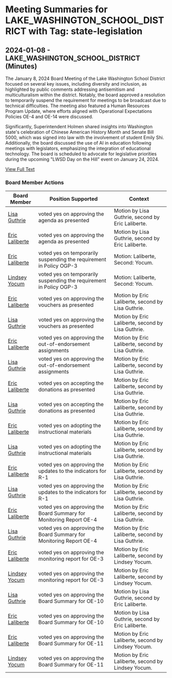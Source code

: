 # Meeting Summaries for LAKE_WASHINGTON_SCHOOL_DISTRICT with Tag: state-legislation

## 2024-01-08 - LAKE_WASHINGTON_SCHOOL_DISTRICT (Minutes)

The January 8, 2024 Board Meeting of the Lake Washington School District focused on several key issues, including diversity and inclusion, as highlighted by public comments addressing antisemitism and multiculturalism within the district. Notably, the board approved a resolution to temporarily suspend the requirement for meetings to be broadcast due to technical difficulties. The meeting also featured a Human Resources Program Update, where efforts aligned with Operational Expectations Policies OE-4 and OE-14 were discussed. 

Significantly, Superintendent Holmen shared insights into Washington state's celebration of Chinese American History Month and Senate Bill 5000, which was signed into law with the involvement of student Emily Shi. Additionally, the board discussed the use of AI in education following meetings with legislators, emphasizing the integration of educational technology. The board is scheduled to advocate for legislative priorities during the upcoming "LWSD Day on the Hill" event on January 24, 2024.

[View Full Text](https://raw.githubusercontent.com/VoronoiPerspectives/WashingtonStateSchoolBoardExplorer/refs/heads/main/data/countries/usa/states/wa/counties/king/school_boards/lake_washington_school_district/2024/2024-01-08-minutes.txt)

### Board Member Actions

| Board Member | Position Supported | Context |
|--------------|--------------------|---------|
| [Lisa Guthrie](board_member_136.md) | voted yes on approving the agenda as presented | Motion by Lisa Guthrie, second by Eric Laliberte. |
| [Eric Laliberte](board_member_138.md) | voted yes on approving the agenda as presented | Motion by Lisa Guthrie, second by Eric Laliberte. |
| [Eric Laliberte](board_member_138.md) | voted yes on temporarily suspending the requirement in Policy OGP-3 | Motion: Laliberte, Second: Yocum. |
| [Lindsey Yocum](board_member_137.md) | voted yes on temporarily suspending the requirement in Policy OGP-3 | Motion: Laliberte, Second: Yocum. |
| [Eric Laliberte](board_member_138.md) | voted yes on approving the vouchers as presented | Motion by Eric Laliberte, second by Lisa Guthrie. |
| [Lisa Guthrie](board_member_136.md) | voted yes on approving the vouchers as presented | Motion by Eric Laliberte, second by Lisa Guthrie. |
| [Eric Laliberte](board_member_138.md) | voted yes on approving the out-of-endorsement assignments | Motion by Eric Laliberte, second by Lisa Guthrie. |
| [Lisa Guthrie](board_member_136.md) | voted yes on approving the out-of-endorsement assignments | Motion by Eric Laliberte, second by Lisa Guthrie. |
| [Eric Laliberte](board_member_138.md) | voted yes on accepting the donations as presented | Motion by Eric Laliberte, second by Lisa Guthrie. |
| [Lisa Guthrie](board_member_136.md) | voted yes on accepting the donations as presented | Motion by Eric Laliberte, second by Lisa Guthrie. |
| [Eric Laliberte](board_member_138.md) | voted yes on adopting the instructional materials | Motion by Eric Laliberte, second by Lisa Guthrie. |
| [Lisa Guthrie](board_member_136.md) | voted yes on adopting the instructional materials | Motion by Eric Laliberte, second by Lisa Guthrie. |
| [Eric Laliberte](board_member_138.md) | voted yes on approving the updates to the indicators for R-1 | Motion by Eric Laliberte, second by Lisa Guthrie. |
| [Lisa Guthrie](board_member_136.md) | voted yes on approving the updates to the indicators for R-1 | Motion by Eric Laliberte, second by Lisa Guthrie. |
| [Eric Laliberte](board_member_138.md) | voted yes on approving the Board Summary for Monitoring Report OE-4 | Motion by Eric Laliberte, second by Lisa Guthrie. |
| [Lisa Guthrie](board_member_136.md) | voted yes on approving the Board Summary for Monitoring Report OE-4 | Motion by Eric Laliberte, second by Lisa Guthrie. |
| [Eric Laliberte](board_member_138.md) | voted yes on approving the monitoring report for OE-3 | Motion by Eric Laliberte, second by Lindsey Yocum. |
| [Lindsey Yocum](board_member_137.md) | voted yes on approving the monitoring report for OE-3 | Motion by Eric Laliberte, second by Lindsey Yocum. |
| [Lisa Guthrie](board_member_136.md) | voted yes on approving the Board Summary for OE-10 | Motion by Lisa Guthrie, second by Eric Laliberte. |
| [Eric Laliberte](board_member_138.md) | voted yes on approving the Board Summary for OE-10 | Motion by Lisa Guthrie, second by Eric Laliberte. |
| [Eric Laliberte](board_member_138.md) | voted yes on approving the Board Summary for OE-11 | Motion by Eric Laliberte, second by Lindsey Yocum. |
| [Lindsey Yocum](board_member_137.md) | voted yes on approving the Board Summary for OE-11 | Motion by Eric Laliberte, second by Lindsey Yocum. |

